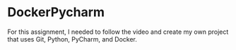 # DockerPycharm
For this assignment, I needed to follow the video and create my own project that uses Git, Python, PyCharm, and Docker.
